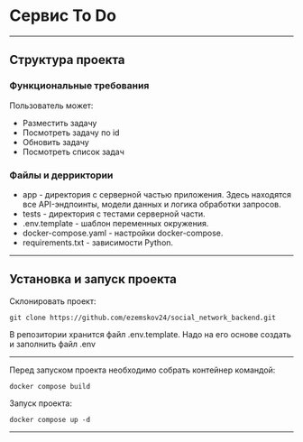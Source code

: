 # Сервис To Do
***
## Структура проекта

### Функциональные требования

Пользователь может:
- Разместить задачу
- Посмотреть задачу по id
- Обновить задачу
- Посмотреть список задач


### Файлы и дерриктории
- app - директория с серверной частью приложения. Здесь находятся все API-эндпоинты, модели данных и логика обработки запросов.
- tests - директория с тестами серверной части.
- .env.template - шаблон переменных окружения.
- docker-compose.yaml - настройки docker-compose.
- requirements.txt - зависимости Python.

***

## Установка и запуск проекта

Склонировать проект:

```
git clone https://github.com/ezemskov24/social_network_backend.git
```
В репозитории хранится файл .env.template. Надо на его основе создать и заполнить файл .env 

***
Перед запуском проекта необходимо собрать контейнер командой:
```
docker compose build
```

Запуск проекта: 
```
docker compose up -d
```
***
